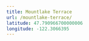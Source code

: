 ```yaml
---
title: Mountlake Terrace
url: /mountlake-terrace/
latitude: 47.790966700000006
longitude: -122.3066395
---
```

